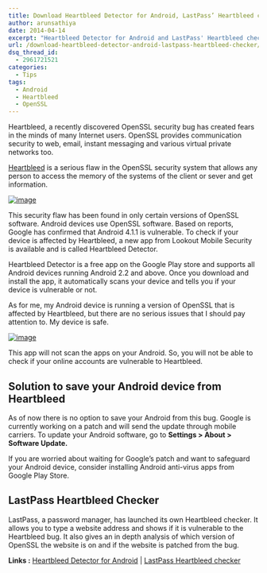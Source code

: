 ```yaml
---
title: Download Heartbleed Detector for Android, LastPass’ Heartbleed checker
author: arunsathiya
date: 2014-04-14
excerpt: "Heartbleed Detector for Android and LastPass' Heartbleed checker are two tools to check if you're using a vulnerable version of OpenSSL."
url: /download-heartbleed-detector-android-lastpass-heartbleed-checker/
dsq_thread_id:
  - 2961721521
categories:
  - Tips
tags:
  - Android
  - Heartbleed
  - OpenSSL
---
```

Heartbleed, a recently discovered OpenSSL security bug has created fears in the minds of many Internet users. OpenSSL provides communication security to web, email, instant messaging and various virtual private networks too.

<a href="http://heartbleed.com/" onclick="_gaq.push(['_trackEvent', 'outbound-article', 'http://heartbleed.com/', 'Heartbleed']);" >Heartbleed</a> is a serious flaw in the OpenSSL security system that allows any person to access the memory of the systems of the client or sever and get information.

[<img class="aligncenter size-full" title="heartbleed.png" alt="image" src="http://cdn.devilsworkshop.org/files/2014/04/wpid-heartbleed.png" />][1]

This security flaw has been found in only certain versions of OpenSSL software. Android devices use OpenSSL software. Based on reports, Google has confirmed that Android 4.1.1 is vulnerable. To check if your device is affected by Heartbleed, a new app from Lookout Mobile Security is available and is called Heartbleed Detector.

Heartbleed Detector is a free app on the Google Play store and supports all Android devices running Android 2.2 and above. Once you download and install the app, it automatically scans your device and tells you if your device is vulnerable or not.

As for me, my Android device is running a version of OpenSSL that is affected by Heartbleed, but there are no serious issues that I should pay attention to. My device is safe.

[<img class="aligncenter size-full" title="Heartbleed Detector for Android.png" alt="image" src="http://cdn.devilsworkshop.org/files/2014/04/wpid-heartbleed-detector-for-android.png.png" />][2]

This app will not scan the apps on your Android. So, you will not be able to check if your online accounts are vulnerable to Heartbleed.

## Solution to save your Android device from Heartbleed

As of now there is no option to save your Android from this bug. Google is currently working on a patch and will send the update through mobile carriers. To update your Android software, go to **Settings > About > Software Update.**

If you are worried about waiting for Google&#8217;s patch and want to safeguard your Android device, consider installing Android anti-virus apps from Google Play Store.

## LastPass Heartbleed Checker

LastPass, a password manager, has launched its own Heartbleed checker. It allows you to type a website address and shows if it is vulnerable to the Heartbleed bug. It also gives an in depth analysis of which version of OpenSSL the website is on and if the website is patched from the bug.

**Links :** <a href="https://play.google.com/store/apps/details?id=com.lookout.heartbleeddetector" onclick="_gaq.push(['_trackEvent', 'outbound-article', 'https://play.google.com/store/apps/details?id=com.lookout.heartbleeddetector', 'Heartbleed Detector for Android']);" >Heartbleed Detector for Android</a> | <a href="https://lastpass.com/heartbleed/" onclick="_gaq.push(['_trackEvent', 'outbound-article', 'https://lastpass.com/heartbleed/', 'LastPass Heartbleed checker']);" >LastPass Heartbleed checker</a>

 [1]: http://cdn.devilsworkshop.org/files/2014/04/wpid-heartbleed.png
 [2]: http://cdn.devilsworkshop.org/files/2014/04/wpid-heartbleed-detector-for-android.png.png
